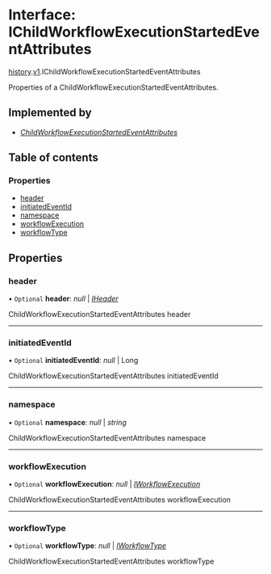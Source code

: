 # Interface: IChildWorkflowExecutionStartedEventAttributes

[history](../modules/proto.temporal.api.history.md).[v1](../modules/proto.temporal.api.history.v1.md).IChildWorkflowExecutionStartedEventAttributes

Properties of a ChildWorkflowExecutionStartedEventAttributes.

## Implemented by

* [*ChildWorkflowExecutionStartedEventAttributes*](../classes/proto.temporal.api.history.v1.childworkflowexecutionstartedeventattributes.md)

## Table of contents

### Properties

- [header](proto.temporal.api.history.v1.ichildworkflowexecutionstartedeventattributes.md#header)
- [initiatedEventId](proto.temporal.api.history.v1.ichildworkflowexecutionstartedeventattributes.md#initiatedeventid)
- [namespace](proto.temporal.api.history.v1.ichildworkflowexecutionstartedeventattributes.md#namespace)
- [workflowExecution](proto.temporal.api.history.v1.ichildworkflowexecutionstartedeventattributes.md#workflowexecution)
- [workflowType](proto.temporal.api.history.v1.ichildworkflowexecutionstartedeventattributes.md#workflowtype)

## Properties

### header

• `Optional` **header**: *null* \| [*IHeader*](proto.temporal.api.common.v1.iheader.md)

ChildWorkflowExecutionStartedEventAttributes header

___

### initiatedEventId

• `Optional` **initiatedEventId**: *null* \| Long

ChildWorkflowExecutionStartedEventAttributes initiatedEventId

___

### namespace

• `Optional` **namespace**: *null* \| *string*

ChildWorkflowExecutionStartedEventAttributes namespace

___

### workflowExecution

• `Optional` **workflowExecution**: *null* \| [*IWorkflowExecution*](proto.temporal.api.common.v1.iworkflowexecution.md)

ChildWorkflowExecutionStartedEventAttributes workflowExecution

___

### workflowType

• `Optional` **workflowType**: *null* \| [*IWorkflowType*](proto.temporal.api.common.v1.iworkflowtype.md)

ChildWorkflowExecutionStartedEventAttributes workflowType
